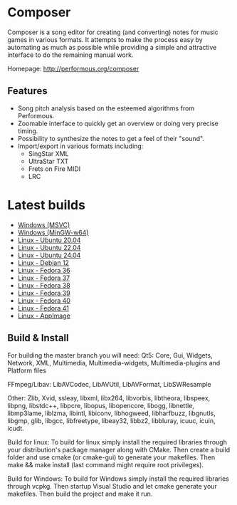 Composer
========

Composer is a song editor for creating (and converting) notes for music games in various formats. It attempts to make the process easy by automating as much as possible while providing a simple and attractive interface to do the remaining manual work.

Homepage: http://performous.org/composer

Features
--------

* Song pitch analysis based on the esteemed algorithms from Performous.
* Zoomable interface to quickly get an overview or doing very precise timing.
* Possibility to synthesize the notes to get a feel of their "sound".
* Import/export in various formats including:
	- SingStar XML
	- UltraStar TXT
	- Frets on Fire MIDI
	- LRC

Latest builds
==========
- [Windows (MSVC)](https://nightly.link/performous/composer/workflows/build_and_release/master/Composer-latest-msvc.exe.zip)
- [Windows (MinGW-w64)](https://nightly.link/performous/composer/workflows/build_and_release/master/Composer-latest-mingw-w64.exe.zip)
- [Linux - Ubuntu 20.04](https://nightly.link/performous/composer/workflows/build_and_release/master/Composer-latest-ubuntu_20.04.deb.zip)
- [Linux - Ubuntu 22.04](https://nightly.link/performous/composer/workflows/build_and_release/master/Composer-latest-ubuntu_22.04.deb.zip)
- [Linux - Ubuntu 24.04](https://nightly.link/performous/composer/workflows/build_and_release/master/Composer-latest-ubuntu_24.04.deb.zip)
- [Linux - Debian 12](https://nightly.link/performous/composer/workflows/build_and_release/master/Composer-latest-debian_12.deb.zip)
- [Linux - Fedora 36](https://nightly.link/performous/composer/workflows/build_and_release/master/Composer-latest-fedora_36.rpm.zip)
- [Linux - Fedora 37](https://nightly.link/performous/composer/workflows/build_and_release/master/Composer-latest-fedora_37.rpm.zip)
- [Linux - Fedora 38](https://nightly.link/performous/composer/workflows/build_and_release/master/Composer-latest-fedora_38.rpm.zip)
- [Linux - Fedora 39](https://nightly.link/performous/composer/workflows/build_and_release/master/Composer-latest-fedora_39.rpm.zip)
- [Linux - Fedora 40](https://nightly.link/performous/composer/workflows/build_and_release/master/Composer-latest-fedora_40.rpm.zip)
- [Linux - Fedora 41](https://nightly.link/performous/composer/workflows/build_and_release/master/Composer-latest-fedora_41.rpm.zip)
- [Linux - AppImage](https://nightly.link/performous/composer/workflows/build_and_release/master/Composer-latest.AppImage.zip)

Build & Install
--------

For building the master branch you will need:
Qt5:
Core, Gui, Widgets, Network, XML, Multimedia, Multimedia-widgets, Multimedia-plugins and Platform files

FFmpeg/Libav:
LibAVCodec, LibAVUtil, LibAVFormat, LibSWResample

Other:
Zlib, Xvid, ssleay, libxml, libx264, libvorbis, libtheora, libspeex, libpng, libstdc++, libpcre,
libopus, libopencore, libogg, libnettle, libmp3lame, liblzma, libintl, libiconv, libhogweed, libharfbuzz, libgnutls, libgmp, glib, libgcc, libfreetype, libeay32, libbz2, libbluray, icuuc, icuin, icudt.

Build for linux:
To build for linux simply install the required libraries through your distribution's package manager along with CMake. Then create a build folder and use cmake (or cmake-gui) to generate your makefiles. Then make && make install (last command might require root privileges).

Build for Windows:
To build for Windows simply install the required libraries through vcpkg. Then startup Visual Studio and let cmake generate your makefiles. Then build the project and make it run.
